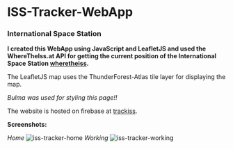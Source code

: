 # ISS-Tracker-WebApp
### International Space Station

**I created this WebApp using JavaScript and LeafletJS and used the WhereTheIss.at API for getting the current position of the International Space Station [wheretheiss](https://wheretheiss.at/w/developer "API").**

The LeafletJS map uses the ThunderForest-Atlas tile layer for displaying the map.

_Bulma was used for styling this page!!_

The website is hosted on firebase at [trackiss](https://trackiss.web.app/ "Track ISS").


**Screenshots:**

_Home_
![iss-tracker-home](https://user-images.githubusercontent.com/83540694/136258462-b7cb8adc-e577-4bdb-a76e-9d16cbf8664e.png)
_Working_
![iss-tracker-working](https://user-images.githubusercontent.com/83540694/136258479-33deda9a-5b30-4b45-9fcc-d8e362cc6bd0.png)


